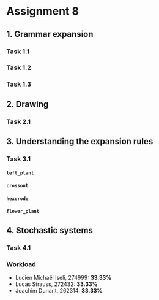 # Assignment 8

## 1. Grammar expansion
### Task 1.1

### Task 1.2

### Task 1.3


## 2. Drawing
### Task 2.1


## 3. Understanding the expansion rules
### Task 3.1

#### `left_plant`

#### `crossout`

#### `hexerode`

#### `flower_plant`


## 4. Stochastic systems
### Task 4.1


### Workload
- Lucien Michaël Iseli, 274999: **33.33%**
- Lucas Strauss, 272432: **33.33%**
- Joachim Dunant, 262314: **33.33%**
